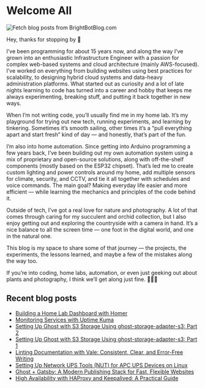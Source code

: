# Welcome All

![Fetch blog posts from BrightBotBlog.com](https://github.com/atownsend247/atownsend247/workflows/Fetch%20blog%20posts%20from%20BrightBotBlog.com/badge.svg)

Hey, thanks for stopping by 👋

I’ve been programming for about 15 years now, and along the way I’ve grown into an enthusiastic Infrastructure Engineer with a passion for complex web-based systems and cloud architecture (mainly AWS-focused). I’ve worked on everything from building websites using best practices for scalability, to designing hybrid cloud systems and data-heavy administration platforms. What started out as curiosity and a lot of late nights learning to code has turned into a career and hobby that keeps me always experimenting, breaking stuff, and putting it back together in new ways.

When I’m not writing code, you’ll usually find me in my home lab. It’s my playground for trying out new tech, running experiments, and learning by tinkering. Sometimes it’s smooth sailing, other times it’s a “pull everything apart and start fresh” kind of day — and honestly, that’s part of the fun.

I’m also into home automation. Since getting into Arduino programming a few years back, I’ve been building out my own automation system using a mix of proprietary and open-source solutions, along with off-the-shelf components (mostly based on the ESP32 chipset). That’s led me to create custom lighting and power controls around my home, add multiple sensors for climate, security, and CCTV, and tie it all together with schedules and voice commands. The main goal? Making everyday life easier and more efficient — while learning the mechanics and principles of the code behind it.

Outside of tech, I’ve got a real love for nature and photography. A lot of that comes through caring for my succulent and orchid collection, but I also enjoy getting out and exploring the countryside with a camera in hand. It’s a nice balance to all the screen time — one foot in the digital world, and one in the natural one.

This blog is my space to share some of that journey — the projects, the experiments, the lessons learned, and maybe a few of the mistakes along the way too.

If you’re into coding, home labs, automation, or even just geeking out about plants and photography, I think we’ll get along just fine. 🚀🌱📸

## Recent blog posts

<!-- FEED-START -->
- [Building a Home Lab Dashboard with Homer](https://brightbot.co.uk/building-a-home-lab-dashboard-with-homer/)
- [Monitoring Services with Uptime Kuma](https://brightbot.co.uk/monitoring-services-with-uptime-kuma/)
- [Setting Up Ghost with S3 Storage Using ghost-storage-adapter-s3: Part 2](https://brightbot.co.uk/setting-up-ghost-with-s3-storage-using-ghost-storage-adapter-s3-part-2/)
- [Setting Up Ghost with S3 Storage Using ghost-storage-adapter-s3: Part 1](https://brightbot.co.uk/setting-up-ghost-with-s3-storage-using-ghost-storage-adapter-s3/)
- [Linting Documentation with Vale: Consistent, Clear, and Error-Free Writing](https://brightbot.co.uk/linting-documentation-with-vale-consistent-clear-and-error-free-writing/)
- [Setting Up Network UPS Tools (NUT) for APC UPS Devices on Linux](https://brightbot.co.uk/setting-up-network-ups-tools-nut-for-apc-ups-devices-on-linux/)
- [Ghost + Gatsby: A Modern Publishing Stack for Fast, Flexible Websites](https://brightbot.co.uk/ghost-gatsby-a-modern-publishing-stack-for-fast-flexible-websites/)
- [High Availability with HAProxy and Keepalived: A Practical Guide](https://brightbot.co.uk/high-availability-with-haproxy-and-keepalived/)
<!-- FEED-END -->